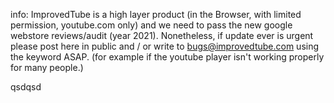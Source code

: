 info: ImprovedTube is a high layer product (in the Browser, with limited permission, youtube.com only) 
and we need to pass the new google webstore reviews/audit (year 2021).   Nonetheless, if update ever is urgent please post here in public and / or write to bugs@improvedtube.com using the keyword ASAP.  (for example if the youtube player isn't working properly for many people.)


qsdqsd
